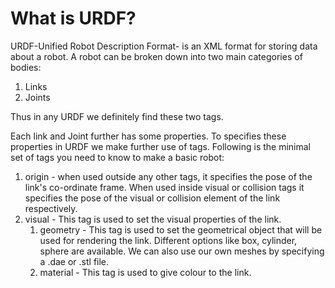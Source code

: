 <h1> What is URDF? </h1>
<p>URDF-Unified Robot Description Format- is an XML format for storing data about a robot. A robot can be broken down into two
main categories of bodies:
<ol><li>Links</li><li>Joints</li></ol>
Thus in any URDF we definitely find these two tags.</p>

<p>Each link and Joint further has some properties. To specifies these properties in URDF we make further use of tags. Following is
the minimal set of tags you need to know to make a basic robot:

<ol><li> origin - when used outside any other tags, it specifies the pose of the link's co-ordinate frame. When used inside visual 
or collision tags it specifies the pose of the visual or collision element of the link respectively.</li>
<li> visual - This tag is used to set the visual properties of the link.
  <ol><li> geometry - This tag is used to set the geometrical object that will be used for rendering the link. Different options like 
  box, cylinder, sphere are available. We can also use our own meshes by specifying a .dae or .stl file.</li>
  <li> material - This tag is used to give colour to the link.</li></ol></li>
  
  
      
